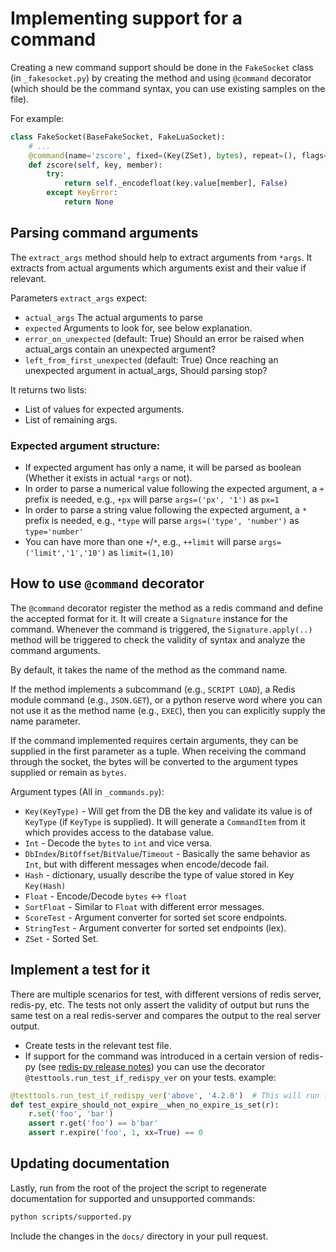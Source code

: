 # Implementing support for a command

Creating a new command support should be done in the `FakeSocket` class (in `_fakesocket.py`) by creating the method
and using `@command` decorator (which should be the command syntax, you can use existing samples on the file).

For example:

```python
class FakeSocket(BaseFakeSocket, FakeLuaSocket):
    # ...
    @command(name='zscore', fixed=(Key(ZSet), bytes), repeat=(), flags=[])
    def zscore(self, key, member):
        try:
            return self._encodefloat(key.value[member], False)
        except KeyError:
            return None
```

## Parsing command arguments

The `extract_args` method should help to extract arguments from `*args`.
It extracts from actual arguments which arguments exist and their value if relevant.

Parameters `extract_args` expect:

- `actual_args`
  The actual arguments to parse
- `expected`
  Arguments to look for, see below explanation.
- `error_on_unexpected` (default: True)
  Should an error be raised when actual_args contain an unexpected argument?
- `left_from_first_unexpected` (default: True)
  Once reaching an unexpected argument in actual_args,
  Should parsing stop?

It returns two lists:

- List of values for expected arguments.
- List of remaining args.

### Expected argument structure:

- If expected argument has only a name, it will be parsed as boolean
  (Whether it exists in actual `*args` or not).
- In order to parse a numerical value following the expected argument,
  a `+` prefix is needed, e.g., `+px` will parse `args=('px', '1')` as `px=1`
- In order to parse a string value following the expected argument,
  a `*` prefix is needed, e.g., `*type` will parse `args=('type', 'number')` as `type='number'`
- You can have more than one `+`/`*`, e.g., `++limit` will parse `args=('limit','1','10')`
  as `limit=(1,10)`

## How to use `@command` decorator

The `@command` decorator register the method as a redis command and define the accepted format for it.
It will create a `Signature` instance for the command. Whenever the command is triggered, the `Signature.apply(..)`
method will be triggered to check the validity of syntax and analyze the command arguments.

By default, it takes the name of the method as the command name.

If the method implements a subcommand (e.g., `SCRIPT LOAD`), a Redis module command (e.g., `JSON.GET`),
or a python reserve word where you can not use it as the method name (e.g., `EXEC`), then you can explicitly supply
the name parameter.

If the command implemented requires certain arguments, they can be supplied in the first parameter as a tuple.
When receiving the command through the socket, the bytes will be converted to the argument types
supplied or remain as `bytes`.

Argument types (All in `_commands.py`):

- `Key(KeyType)` - Will get from the DB the key and validate its value is of `KeyType` (if `KeyType` is supplied).
  It will generate a `CommandItem` from it which provides access to the database value.
- `Int` - Decode the `bytes` to `int` and vice versa.
- `DbIndex`/`BitOffset`/`BitValue`/`Timeout` - Basically the same behavior as `Int`, but with different messages when
  encode/decode fail.
- `Hash` - dictionary, usually describe the type of value stored in Key `Key(Hash)`
- `Float` - Encode/Decode `bytes` <-> `float`
- `SortFloat` - Similar to `Float` with different error messages.
- `ScoreTest` - Argument converter for sorted set score endpoints.
- `StringTest` - Argument converter for sorted set endpoints (lex).
- `ZSet` - Sorted Set.

## Implement a test for it

There are multiple scenarios for test, with different versions of redis server, redis-py, etc.
The tests not only assert the validity of output but runs the same test on a real redis-server and compares the output
to the real server output.

- Create tests in the relevant test file.
- If support for the command was introduced in a certain version of redis-py
  (see [redis-py release notes](https://github.com/redis/redis-py/releases/tag/v4.3.4)) you can use the
  decorator `@testtools.run_test_if_redispy_ver` on your tests. example:

```python
@testtools.run_test_if_redispy_ver('above', '4.2.0')  # This will run for redis-py 4.2.0 or above.
def test_expire_should_not_expire__when_no_expire_is_set(r):
    r.set('foo', 'bar')
    assert r.get('foo') == b'bar'
    assert r.expire('foo', 1, xx=True) == 0
```

## Updating documentation

Lastly, run from the root of the project the script to regenerate documentation for
supported and unsupported commands:

```bash
python scripts/supported.py    
```

Include the changes in the `docs/` directory in your pull request.

